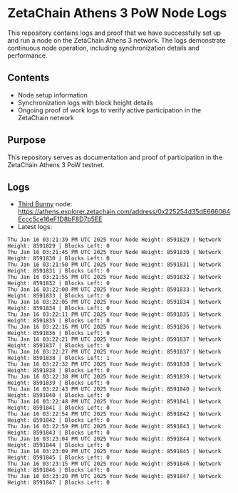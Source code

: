 # ZetaChain Athens 3 PoW Node Logs
This repository contains logs and proof that we have successfully set up and run a node on the ZetaChain Athens 3 network. The logs demonstrate continuous node operation, including synchronization details and performance.

## Contents
- Node setup information
- Synchronization logs with block height details
- Ongoing proof of work logs to verify active participation in the ZetaChain network

## Purpose
This repository serves as documentation and proof of participation in the ZetaChain Athens 3 PoW testnet.

## Logs

- [Third Bunny](https://thirdbunny.xyz/) node: https://athens.explorer.zetachain.com/address/0x225254d35dE666064Eccc5ce16eF1D8bF8D7b5EE
- Latest logs:
```
Thu Jan 16 03:21:39 PM UTC 2025 Your Node Height: 8591829 | Network Height: 8591829 | Blocks Left: 0
Thu Jan 16 03:21:45 PM UTC 2025 Your Node Height: 8591830 | Network Height: 8591830 | Blocks Left: 0
Thu Jan 16 03:21:50 PM UTC 2025 Your Node Height: 8591831 | Network Height: 8591831 | Blocks Left: 0
Thu Jan 16 03:21:55 PM UTC 2025 Your Node Height: 8591832 | Network Height: 8591832 | Blocks Left: 0
Thu Jan 16 03:22:00 PM UTC 2025 Your Node Height: 8591833 | Network Height: 8591833 | Blocks Left: 0
Thu Jan 16 03:22:05 PM UTC 2025 Your Node Height: 8591834 | Network Height: 8591834 | Blocks Left: 0
Thu Jan 16 03:22:11 PM UTC 2025 Your Node Height: 8591835 | Network Height: 8591835 | Blocks Left: 0
Thu Jan 16 03:22:16 PM UTC 2025 Your Node Height: 8591836 | Network Height: 8591836 | Blocks Left: 0
Thu Jan 16 03:22:21 PM UTC 2025 Your Node Height: 8591837 | Network Height: 8591837 | Blocks Left: 0
Thu Jan 16 03:22:27 PM UTC 2025 Your Node Height: 8591837 | Network Height: 8591838 | Blocks Left: 1
Thu Jan 16 03:22:32 PM UTC 2025 Your Node Height: 8591838 | Network Height: 8591838 | Blocks Left: 0
Thu Jan 16 03:22:38 PM UTC 2025 Your Node Height: 8591839 | Network Height: 8591839 | Blocks Left: 0
Thu Jan 16 03:22:43 PM UTC 2025 Your Node Height: 8591840 | Network Height: 8591840 | Blocks Left: 0
Thu Jan 16 03:22:48 PM UTC 2025 Your Node Height: 8591841 | Network Height: 8591841 | Blocks Left: 0
Thu Jan 16 03:22:54 PM UTC 2025 Your Node Height: 8591842 | Network Height: 8591842 | Blocks Left: 0
Thu Jan 16 03:22:59 PM UTC 2025 Your Node Height: 8591843 | Network Height: 8591843 | Blocks Left: 0
Thu Jan 16 03:23:04 PM UTC 2025 Your Node Height: 8591844 | Network Height: 8591844 | Blocks Left: 0
Thu Jan 16 03:23:09 PM UTC 2025 Your Node Height: 8591845 | Network Height: 8591845 | Blocks Left: 0
Thu Jan 16 03:23:15 PM UTC 2025 Your Node Height: 8591846 | Network Height: 8591846 | Blocks Left: 0
Thu Jan 16 03:23:20 PM UTC 2025 Your Node Height: 8591847 | Network Height: 8591847 | Blocks Left: 0
```
